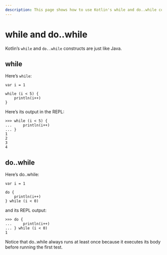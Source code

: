 ```yaml
---
description: This page shows how to use Kotlin's while and do..while constructs, including several complete examples.
---
```



# while and do..while

Kotlin’s `while` and `do..while` constructs are just like Java. 


## while

Here’s `while`:

````
var i = 1

while (i < 5) {
    println(i++)
}
````

Here’s its output in the REPL:

````
>>> while (i < 5) {
...     println(i++)
... }
1
2
3
4
````

## do..while

Here’s do..while:

````
var i = 1

do {
    println(i++)
} while (i < 0)
````

and its REPL output:

````
>>> do {
...     println(i++)
... } while (i < 0)
1
````

Notice that do..while always runs at least once because it executes its body before running the first test.




